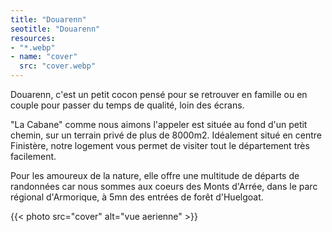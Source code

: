 ```yaml
---
title: "Douarenn"
seotitle: "Douarenn"
resources:
- "*.webp"
- name: "cover"
  src: "cover.webp"
---
```


Douarenn, c'est un petit cocon pensé pour se retrouver en famille ou en couple pour passer du temps de qualité, loin des écrans.

"La Cabane" comme nous aimons l'appeler est située au fond d'un petit chemin, sur un terrain privé de plus de 8000m2. Idéalement situé en centre Finistère, notre logement vous permet de visiter tout le département très facilement.  

Pour les amoureux de la nature, elle offre une multitude de départs de randonnées car nous sommes aux coeurs des Monts d'Arrée, dans le parc régional d'Armorique, à 5mn des entrées de forêt d'Huelgoat.

{{< photo src="cover" alt="vue aerienne" >}}
